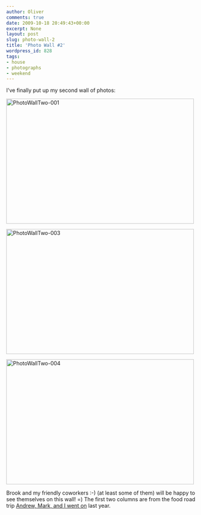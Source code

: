 ```yaml
---
author: Oliver
comments: true
date: 2009-10-18 20:49:43+00:00
excerpt: None
layout: post
slug: photo-wall-2
title: 'Photo Wall #2'
wordpress_id: 828
tags:
- house
- photographs
- weekend
---
```


I've finally put up my second wall of photos:

<a href="http://www.flickr.com/photos/owiber/4022988031/" title="PhotoWallTwo-001 by owiber, on Flickr"><img src="https://farm3.static.flickr.com/2619/4022988031_b1a9c143a5.jpg" width="500" height="333" alt="PhotoWallTwo-001" /></a>

<a href="http://www.flickr.com/photos/owiber/4023748372/" title="PhotoWallTwo-003 by owiber, on Flickr"><img src="https://farm4.static.flickr.com/3481/4023748372_a4b4c78c63.jpg" width="500" height="333" alt="PhotoWallTwo-003" /></a>

<a href="http://www.flickr.com/photos/owiber/4022990541/" title="PhotoWallTwo-004 by owiber, on Flickr"><img src="https://farm3.static.flickr.com/2787/4022990541_e563450f21.jpg" width="500" height="333" alt="PhotoWallTwo-004" /></a>

Brook and my friendly coworkers :-) (at least some of them) will be happy to see themselves on this wall! =)  The first two columns are from the food road trip <a href="http://www.flickr.com/photos/owiber/sets/72157620653714306/">Andrew, Mark, and I went on</a> last year.